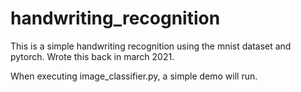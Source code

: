 # handwriting_recognition

This is a simple handwriting recognition using the mnist dataset and pytorch. Wrote this back in march 2021.

When executing image_classifier.py, a simple demo will run.
